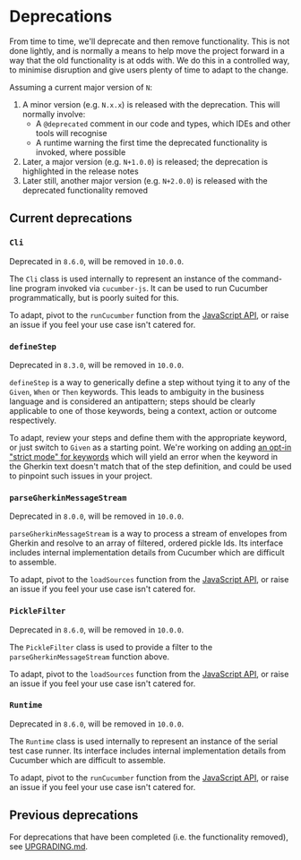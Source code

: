 # Deprecations

From time to time, we'll deprecate and then remove functionality. This is not done lightly, and is normally a means to help move the project forward in a way that the old functionality is at odds with. We do this in a controlled way, to minimise disruption and give users plenty of time to adapt to the change.

Assuming a current major version of `N`:

1. A minor version (e.g. `N.x.x`) is released with the deprecation. This will normally involve:
   - A `@deprecated` comment in our code and types, which IDEs and other tools will recognise
   - A runtime warning the first time the deprecated functionality is invoked, where possible
2. Later, a major version (e.g. `N+1.0.0`) is released; the deprecation is highlighted in the release notes
3. Later still, another major version (e.g. `N+2.0.0`) is released with the deprecated functionality removed

## Current deprecations

### `Cli`

Deprecated in `8.6.0`, will be removed in `10.0.0`.

The `Cli` class is used internally to represent an instance of the command-line program invoked via `cucumber-js`. It can be used to run Cucumber programmatically, but is poorly suited for this.

To adapt, pivot to the `runCucumber` function from the [JavaScript API](./javascript_api.md), or raise an issue if you feel your use case isn't catered for.

### `defineStep`

Deprecated in `8.3.0`, will be removed in `10.0.0`.

`defineStep` is a way to generically define a step without tying it to any of the `Given`, `When` or `Then` keywords. This leads to ambiguity in the business language and is considered an antipattern; steps should be clearly applicable to one of those keywords, being a context, action or outcome respectively.

To adapt, review your steps and define them with the appropriate keyword, or just switch to `Given` as a starting point. We're working on adding [an opt-in "strict mode" for keywords](https://github.com/cucumber/cucumber-js/issues/2043) which will yield an error when the keyword in the Gherkin text doesn't match that of the step definition, and could be used to pinpoint such issues in your project.

### `parseGherkinMessageStream`

Deprecated in `8.0.0`, will be removed in `10.0.0`.

`parseGherkinMessageStream` is a way to process a stream of envelopes from Gherkin and resolve to an array of filtered, ordered pickle Ids. Its interface includes internal implementation details from Cucumber which are difficult to assemble.

To adapt, pivot to the `loadSources` function from the [JavaScript API](./javascript_api.md), or raise an issue if you feel your use case isn't catered for.

### `PickleFilter`

Deprecated in `8.6.0`, will be removed in `10.0.0`.

The `PickleFilter` class is used to provide a filter to the `parseGherkinMessageStream` function above.

To adapt, pivot to the `loadSources` function from the [JavaScript API](./javascript_api.md), or raise an issue if you feel your use case isn't catered for.

### `Runtime`

Deprecated in `8.6.0`, will be removed in `10.0.0`.

The `Runtime` class is used internally to represent an instance of the serial test case runner. Its interface includes internal implementation details from Cucumber which are difficult to assemble.

To adapt, pivot to the `runCucumber` function from the [JavaScript API](./javascript_api.md), or raise an issue if you feel your use case isn't catered for.

## Previous deprecations

For deprecations that have been completed (i.e. the functionality removed), see [UPGRADING.md](../UPGRADING.md).
